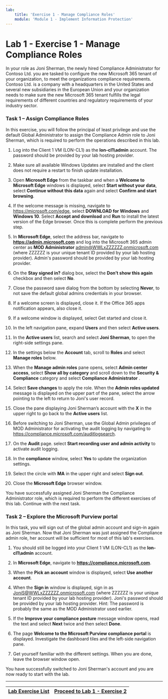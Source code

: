 ```yaml
---
lab:
    title: 'Exercise 1 - Manage Compliance Roles'
    module: 'Module 1 - Implement Information Protection'
---
```



# Lab 1 - Exercise 1 - Manage Compliance Roles

In your role as Joni Sherman, the newly hired Compliance Administrator for Contoso Ltd. you are tasked to configure the new Microsoft 365 tenant of your organization, to meet the organizations compliance requirements. Contoso Ltd. is a company with a headquarters in the United States and several new subsidiaries in the European Union and your organization needs to make sure the new Microsoft 365 tenant fulfills the legal requirements of different countries and regulatory requirements of your industry sector.

### Task 1 – Assign Compliance Roles

In this exercise, you will follow the principal of least privilege and use the default Global Administrator to assign the Compliance Admin role to Joni Sherman, which is required to perform the operations described in this lab.

1. Log into the Client 1 VM (LON-CL1) as the **lon-cl1\admin** account. The password should be provided by your lab hosting provider.

1. Make sure all available Windows Updates are installed and the client does not require a restart to finish update installation.

    [//]: <> (Installing the latest OS updates will also update the Edge browser to the new chromium version required to do this labs.)

1. Open **Microsoft Edge** from the taskbar and when a **Welcome to Microsoft Edge** windows is displayed, select **Start without your data**, select **Continue without this data** again and select **Confirm and start browsing**.

1. If the welcome message is missing, navigate to https://microsoft.com/edge, select **DOWNLOAD for Windows** and **Windows 10**. Select **Accept and download** and **Run** to install the latest version of the Edge browser. Once this is complete perform the previous step.

1. In **Microsoft Edge**, select the address bar, navigate to **https://admin.microsoft.com** and log into the Microsoft 365 admin center as **MOD Administrator** admin@WWLxZZZZZZ.onmicrosoft.com (where ZZZZZZ is your unique tenant ID provided by your lab hosting provider). Admin's password should be provided by your lab hosting provider.

1. On the **Stay signed in?** dialog box, select the **Don’t show this again** checkbox and then select **No**.

1. Close the password save dialog from the bottom by selecting **Never**, to not save the default global admins credentials in your browser.

1. If a welcome screen is displayed, close it. If the Office 365 apps notification appears, also close it.

1. If a welcome window is displayed, select Get started and close it.

1. In the left navigation pane, expand **Users** and then select **Active users**.

1. In the **Active users** list, search and select **Joni Sherman**, to open the right-side settings pane.

1.	In the settings below the **Account** tab, scroll to **Roles** and select **Manage roles** below.

1. When the **Manage admin roles** pane opens, select **Admin center access**, select **Show all by category** and scroll down to the **Security & Compliance** category and select **Compliance Administrator** .

1.	Select **Save changes** to apply the role. When the **Admin roles updated** message is displayed on the upper part of the pane, select the arrow pointing to the left to return to Joni's user record.

1. Close the pane displaying Joni Sherman’s account with the **X** in the upper right to go back to the **Active users** list.

1. Before switching to Joni Sherman, use the Global Admin privileges of MOD Administrator for activating the audit logging by navigating to https://compliance.microsoft.com/auditlogsearch.

1. On the **Audit** page. select **Start recording user and admin activity** to activate audit logging.

1. In the **compliance** window, select **Yes** to update the organization settings.

1. Select the circle with **MA** in the upper right and select **Sign out**.

1. Close the **Microsoft Edge** browser window.

You have successfully assigned Joni Sherman the Compliance Administrator role, which is required to perform the different exercises of this lab. Continue with the next task.

### Task 2 – Explore the Microsoft Purview portal

In this task, you will sign out of the global admin account and sign-in again as Joni Sherman. Now that Joni Sherman was just assigned the Compliance admin role, her account will be sufficient for most of this lab's exercises.

1. You should still be logged into your Client 1 VM (LON-CL1) as the **lon-cl1\admin** account. 

1. In **Microsoft Edge**, navigate to **https://compliance.microsoft.com**.

1. When the **Pick an account** window is displayed, select **Use another account**.

1. When the **Sign in** window is displayed, sign in as JoniS@WWLxZZZZZZ.onmicrosoft.com (where ZZZZZZ is your unique tenant ID provided by your lab hosting provider).  Joni's password should be provided by your lab hosting provider.  Hint: The password is probably the same as the MOD Administrator used earlier.

1. If the **Improve your compliance posture** message window opens, read the text and select **Next** twice and then select **Done**. 

    [//]: <> ("Improve your compliance posture" did not show uo in any test scenario. Remove the last step?)

1. The page **Welcome to the Microsoft Purview compliance portal** is displayed. Investigate the dashboard tiles and the left-side navigation pane.

1. Get yourself familiar with the different settings. When you are done, leave the browser window open.

You have successfully switched to Joni Sherman's account and you are now ready to start with the lab.

---

| [Lab Exercise List](https://github.com/MicrosoftLearning/SC-400T00A-Microsoft-Information-Protection-Administrator) | [Proceed to Lab 1 - Exercise 2](LAB_AK_01_Lab1_Ex2_message_encryption.md) |
| :-----------: | :-----------: |
